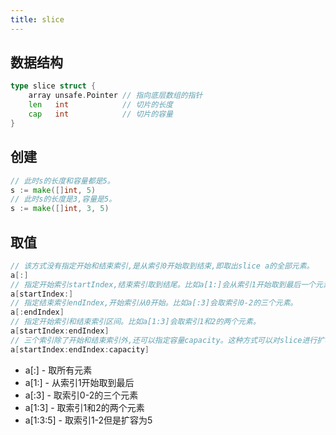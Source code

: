```yaml
---
title: slice
---
```

## 数据结构

```go
type slice struct {
	array unsafe.Pointer // 指向底层数组的指针
	len   int            // 切片的长度
	cap   int            // 切片的容量
}

```
## 创建
```go
// 此时s的长度和容量都是5。
s := make([]int, 5)
// 此时s的长度是3,容量是5。
s := make([]int, 3, 5)
```
## 取值
```go
// 该方式没有指定开始和结束索引,是从索引0开始取到结束,即取出slice a的全部元素。
a[:]
// 指定开始索引startIndex,结束索引取到结尾。比如a[1:]会从索引1开始取到最后一个元素。
a[startIndex:]
// 指定结束索引endIndex,开始索引从0开始。比如a[:3]会取索引0-2的三个元素。
a[:endIndex]
// 指定开始索引和结束索引区间。比如a[1:3]会取索引1和2的两个元素。
a[startIndex:endIndex]
// 三个索引除了开始和结束索引外,还可以指定容量capacity。这种方式可以对slice进行扩容或缩容操作。
a[startIndex:endIndex:capacity]
```
- a[:] - 取所有元素
- a[1:] - 从索引1开始取到最后
- a[:3] - 取索引0-2的三个元素
- a[1:3] - 取索引1和2的两个元素
- a[1:3:5] - 取索引1-2但是扩容为5